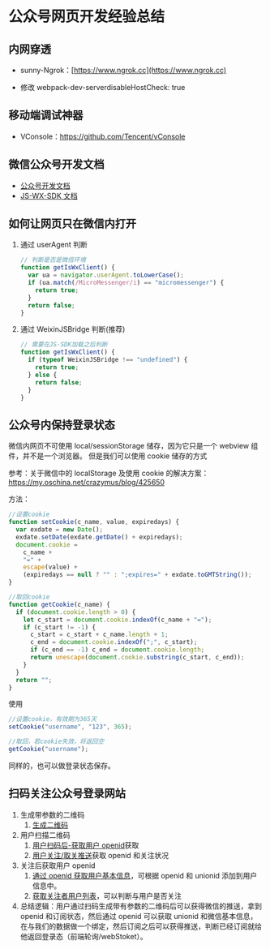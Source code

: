 # 公众号网页开发经验总结

## 内网穿透

- sunny-Ngrok：[https://www.ngrok.cc](https://www.ngrok.cc)

- 修改 webpack-dev-serverdisableHostCheck: true

## 移动端调试神器

- VConsole：https://github.com/Tencent/vConsole

## 微信公众号开发文档

- [公众号开发文档](https://developers.weixin.qq.com/doc/offiaccount/Getting_Started/Overview.html3)
- [JS-WX-SDK 文档](https://developers.weixin.qq.com/doc/offiaccount/OA_Web_Apps/JS-SDK.html)

## 如何让网页只在微信内打开

1. 通过 userAgent 判断

   ```js
   // 判断是否是微信环境
   function getIsWxClient() {
     var ua = navigator.userAgent.toLowerCase();
     if (ua.match(/MicroMessenger/i) == "micromessenger") {
       return true;
     }
     return false;
   }
   ```

2) 通过 WeixinJSBridge 判断(推荐)

   ```js
   // 需要在JS-SDK加载之后判断
   function getIsWxClient() {
     if (typeof WeixinJSBridge !== "undefined") {
       return true;
     } else {
       return false;
     }
   }
   ```

## 公众号内保持登录状态

微信内网页不可使用 local/sessionStorage 储存，因为它只是一个 webview 组件，并不是一个浏览器。
但是我们可以使用 cookie 储存的方式

参考：关于微信中的 localStorage 及使用 cookie 的解决方案：https://my.oschina.net/crazymus/blog/425650

方法：

```js
//设置cookie
function setCookie(c_name, value, expiredays) {
  var exdate = new Date();
  exdate.setDate(exdate.getDate() + expiredays);
  document.cookie =
    c_name +
    "=" +
    escape(value) +
    (expiredays == null ? "" : ";expires=" + exdate.toGMTString());
}

//取回cookie
function getCookie(c_name) {
  if (document.cookie.length > 0) {
    let c_start = document.cookie.indexOf(c_name + "=");
    if (c_start != -1) {
      c_start = c_start + c_name.length + 1;
      c_end = document.cookie.indexOf(";", c_start);
      if (c_end == -1) c_end = document.cookie.length;
      return unescape(document.cookie.substring(c_start, c_end));
    }
  }
  return "";
}
```

使用

```js
//设置cookie，有效期为365天
setCookie("username", "123", 365);

//取回，若cookie失效，将返回空
getCookie("username");
```

同样的，也可以做登录状态保存。

## 扫码关注公众号登录网站

1. 生成带参数的二维码
   1. [生成二维码](https://developers.weixin.qq.com/doc/offiaccount/Account_Management/Generating_a_Parametric_QR_Code.html)
2. 用户扫描二维码
   1. [用户扫码后-获取用户 openid](https://developers.weixin.qq.com/doc/offiaccount/Message_Management/Receiving_event_pushes.html)获取
   2. [用户关注/取关推送](https://developers.weixin.qq.com/doc/offiaccount/Message_Management/Receiving_event_pushes.html)获取 openid 和关注状况
3. 关注后获取用户 openid
   1. [通过 openid 获取用户基本信息](https://developers.weixin.qq.com/doc/offiaccount/User_Management/Get_users_basic_information_UnionID.html#UinonId)，可根据 openid 和 unionid 添加到用户信息中。
   2. [获取关注者用户列表](https://developers.weixin.qq.com/doc/offiaccount/User_Management/Getting_a_User_List.html)，可以判断与用户是否关注
4. 总结逻辑：用户通过扫码生成带有参数的二维码后可以获得微信的推送，拿到 openid 和订阅状态，然后通过 openid 可以获取 unionid 和微信基本信息，在与我们的数据做一个绑定，然后订阅之后可以获得推送，判断已经订阅就给他返回登录态（前端轮询/webStoket）。
